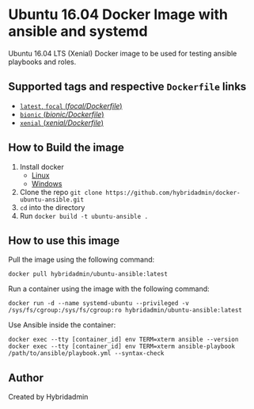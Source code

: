 # Ubuntu 16.04 Docker Image with ansible and systemd

Ubuntu 16.04 LTS (Xenial) Docker image to be used for testing ansible playbooks and roles.

## Supported tags and respective `Dockerfile` links

- [`latest`, `focal` (*focal/Dockerfile*)](https://github.com/hybridadmin/docker-ubuntu-ansible/tree/main/focal/Dockerfile)
- [`bionic` (*bionic/Dockerfile*)](https://github.com/hybridadmin/docker-ubuntu-ansible/tree/main/bionic/Dockerfile)
- [`xenial` (*xenial/Dockerfile*)](https://github.com/hybridadmin/docker-ubuntu-ansible/tree/main/xenial/Dockerfile)

## How to Build the image

1. Install docker
   * [Linux](https://docs.docker.com/engine/install/)
   * [Windows](https://docs.docker.com/docker-for-windows/install/)
2. Clone the repo `git clone https://github.com/hybridadmin/docker-ubuntu-ansible.git`
3. `cd` into the directory
4. Run `docker build -t ubuntu-ansible .`

## How to use this image

Pull the image using the following command:
```console
docker pull hybridadmin/ubuntu-ansible:latest
```

Run a container using the image with the following command:
```console
docker run -d --name systemd-ubuntu --privileged -v /sys/fs/cgroup:/sys/fs/cgroup:ro hybridadmin/ubuntu-ansible:latest
```

Use Ansible inside the container:
```console
docker exec --tty [container_id] env TERM=xterm ansible --version
docker exec --tty [container_id] env TERM=xterm ansible-playbook /path/to/ansible/playbook.yml --syntax-check
```

## Author

Created by Hybridadmin
